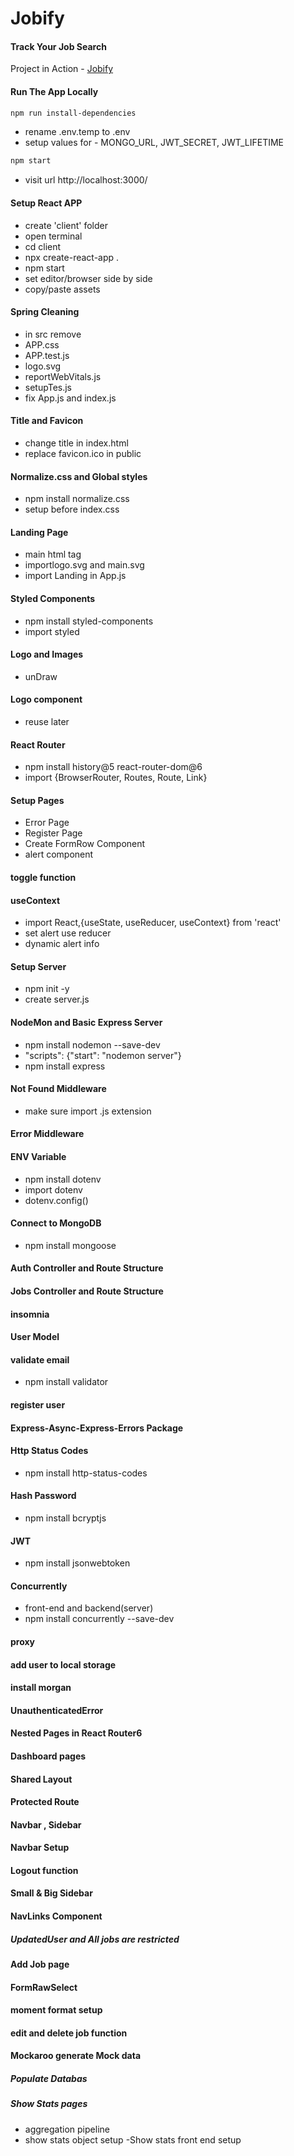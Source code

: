 # Jobify

#### Track Your Job Search

Project in Action - [Jobify](https://www.jobify.live/)


#### Run The App Locally

```sh
npm run install-dependencies
```

- rename .env.temp to .env
- setup values for - MONGO_URL, JWT_SECRET, JWT_LIFETIME

```sh
npm start
```

- visit url http://localhost:3000/

#### Setup React APP

- create 'client' folder
- open terminal
- cd client
- npx create-react-app .
- npm start
- set editor/browser side by side
- copy/paste assets

#### Spring Cleaning

- in src remove
- APP.css
- APP.test.js
- logo.svg
- reportWebVitals.js
- setupTes.js
- fix App.js and index.js

#### Title and Favicon

- change title in index.html
- replace favicon.ico in public

#### Normalize.css and Global styles

- npm install normalize.css
- setup before index.css

#### Landing Page
- main html tag
- importlogo.svg and main.svg
- import Landing in App.js

#### Styled Components
- npm install styled-components
- import styled 

#### Logo and Images
- unDraw

#### Logo component
- reuse later

#### React Router
- npm install history@5 react-router-dom@6
- import {BrowserRouter, Routes, Route, Link} 

#### Setup Pages
- Error Page
- Register Page
- Create FormRow Component
- alert component

#### toggle function

#### useContext
- import React,{useState, useReducer, useContext} from 'react'
- set alert use reducer
- dynamic alert info

#### Setup Server
- npm init -y
- create server.js

#### NodeMon and Basic Express Server
- npm install nodemon --save-dev
- "scripts": {"start": "nodemon server"}
- npm install express

#### Not Found Middleware
- make sure import .js extension

#### Error Middleware
#### ENV Variable
- npm install dotenv
- import dotenv
- dotenv.config()

#### Connect to MongoDB
- npm install mongoose

#### Auth Controller and Route Structure
#### Jobs Controller and Route Structure

#### insomnia

#### User Model
#### validate email
- npm install validator

#### register user

#### Express-Async-Express-Errors Package

#### Http Status Codes
- npm install http-status-codes

#### Hash Password
- npm install bcryptjs

#### JWT 
- npm install jsonwebtoken

#### Concurrently
- front-end and backend(server)
- npm install concurrently --save-dev

#### proxy
#### add user to local storage

#### install morgan

#### UnauthenticatedError

#### Nested Pages in React Router6

#### Dashboard pages

#### Shared Layout

#### Protected Route

#### Navbar , Sidebar

#### Navbar Setup

#### Logout function

#### Small & Big Sidebar

#### NavLinks Component

##### UpdatedUser and All jobs are restricted

#### Add Job page

#### FormRawSelect

#### moment format setup

#### edit and delete job function

#### Mockaroo generate Mock data

##### Populate Databas 

##### Show Stats pages
- aggregation pipeline
- show stats object setup
-Show stats front end setup